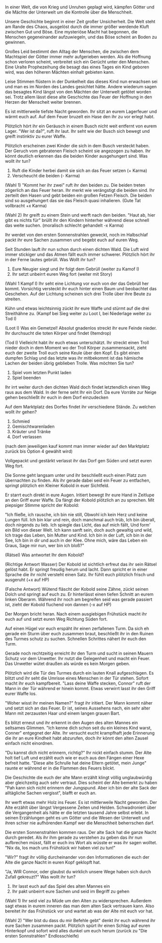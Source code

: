 In einer Welt, die von Krieg und Unruhen geplagt wird, kämpfen Götter und die Mächte der Unterwelt um die Kontrolle über die Menschheit.

Unsere Geschichte beginnt in einer Zeit großer Unsicherheit. Die Welt steht am Rande des Chaos, ausgelöst durch die immer größer werdende Kluft zwischen Gut und Böse. Eine mysteriöse Macht hat begonnen, die Menschen gegeneinander aufzuwiegeln, und das Böse scheint an Boden zu gewinnen. 

Großes Leid bestimmt den Alltag der Menschen, die zwischen dem Machtspiel der Götter immer mehr aufgerieben werden. Als die Hoffnung schon verloren scheint, verbreitet sich ein Gerücht unter den Menschen. Eine Uralte Prophezeihung die besagt das eines Tages ein Kind geboren wird, was den höheren Mächten einhalt gebieten kann. 

Leise Stimmen flüstern in der Dunkelheit das dieses Kind nun erwachsen sei und man es im Norden des Landes gesichtet hätte. Andere wiederum sagen das besagtes Kind längst von den Mächten der Unterwelt getötet worden sei. Trotz allem lässt diese alte Geschichte das Feuer der Hoffnung in den Herzen der Menscheit weiter brennen.



Es ist mittlerweile tiefste Nacht geworden. Ihr sitzt an eurem Lagerfeuer und wärmt euch auf. Auf dem Feuer bruzelt ein Hase den ihr zu vor erlegt habt.

Plötzlich hört ihr ein Geräusch in einem Busch nicht weit entfernt von eurem Lager. "Wer ist da?", ruft ihr laut. Ihr seht wie der Busch sich bewegt und greift instinktiv zu eurer Waffe.

Plötzlich erscheinen zwei Kinder die sich in dem Busch versteckt haben. Der Geruch vom gebratenen Fleisch scheint sie angezogen zu haben. Ihr könnt deutlich erkennen das die beiden Kinder ausgehungert sind. 
Was wollt ihr tun?

1. Ruft die Kinder herbei damit sie sich an das Feuer setzen (+ Karma)
2. Verscheucht die beiden (- Karma)

(Wahl 1)
"Kommt her ihr zwei" ruft ihr den beiden zu. Die beiden treten zögerlich an das Feuer heran. Ihr merkt wie verängstigt die beiden sind. Ihr zerteilt den Hasen und gebt beiden ein großen Fetzen Fleisch. Die beiden sind so ausgehungert das sie das Fleisch quasi inhalieren. (Gute Tat vollbracht +x Karma)

(Wahl 2)
Ihr greift zu einem Stein und werft nach den beiden. "Haut ab, hier gibt es nichts für" brüllt ihr den Kindern hinterher während diese schnell das weite suchen. (moralisch schlecht gehandelt -x Karma)

Ihr werdet von den ersten Sonnenstrahlen geweckt, noch im Halbschlaf packt ihr eure Sachen zusammen und begebt euch auf euren Weg.

Seit Stunden lauft ihr nun schon durch einen dichten Wald. Die Luft wird immer stickiger und das Atmen fällt euch immer schwerer. Plötzlich hört ihr in der Ferne lautes gebrüll. Was Wollt ihr tun?

1. Eure Neugier siegt und ihr folgt dem Gebrüll (weiter zu Kamof I)
2. Ihr setzt unbeirrt euren Weg fort (weiter mit Story)

(Wahl 1 Kampf I)
Ihr seht eine Lichtung vor euch von der das Gebrüll her kommt. Vorsichtig versteckt ihr euch hinter einen Baum und beobachtet das Geschehen. Auf der Lichtung scheinen sich drei Trolle über ihre Beute zu streiten.

Kühn und etwas leichtsinnig zückt ihr eure Waffe und stürmt auf die drei Streithähne zu. (Kampf bei Sieg weiter zu Loot I, bei Niederlage weiter zu Tod I)

(Loot I)
Was ein Gemetzel! Absolut gnadenlos streckt ihr eure Feinde nieder. Ihr durchsucht die toten Körper und findet (Itemdrop)

(Tod I)
Vielleicht habt ihr euch etwas unterschätzt. Ihr streckt einen Troll nieder doch in dem Moment wo der Troll Körper zusammensackt, zieht euch der zweite Troll euch seine Keule über den Kopf. Es gibt einen dumpfen Schlag und das letzte was ihr mitbekommt ist das hämische Lachen der beiden übrig geblieben Trolle.
Was möchten Sie tun?

1. Spiel vom letzten Punkt laden
2. Spiel beenden

Ihr irrt weiter durch den dichten Wald doch findet letztendlich einen Weg raus aus dem Wald. In der ferne seht Ihr ein Dorf. Da eure Vorräte zur Neige gehen beschließt ihr euch in dem Dorf einzudecken

Auf dem Marktplatz des Dorfes findet ihr verschiedene Stände. Zu welchen wollt ihr gehen?

1. Schmied
2. Gemischtwarenladen
3. Kräuter und Tränke
4. Dorf verlassen

(nach dem jeweiligen kauf kommt man immer wieder auf den Marktplatz zurück bis Option 4 gewählt wird)

Vollgepackt und gestärkt verlasst ihr das Dorf gen Süden und setzt euren Weg fort.

Die Sonne geht langsam unter und ihr beschließt euch einen Platz zum übernachten zu finden. Als ihr gerade dabei seid ein Feuer zu entfachen, springt plötzlich ein Kleiner Kobold in euer Sichtfeld.

Er starrt euch direkt in eure Augen. Iritiert bewegt Ihr eure Hand in Zeitlupe an den Griff eurer Waffe. Da fängt der Kobold plötzlich an zu sprechen.
Mit piepsiger Stimme spricht der Kobold:

"Ich fließe, ich rausche, ich bin nie still,
Obwohl ich kein Herz und keine Lungen füll.
Ich bin klar und rein, doch manchmal auch trüb,
Ich bin überall, doch nirgends zu lieb.
Ich spiegle das Licht, das auf mich fällt,
Und form' ein Bild von dieser Welt.
Ich kann sanft sein, doch auch gewaltig und wild,
Ich trage das Leben, bin Mutter und Kind.
Ich bin in der Luft, ich bin in der See,
Ich bin in dir und auch in der Klee.
Ohne mich, wäre das Leben ein Graus,
Sage mir nun, wer bin ich bloß?"

(Rätsel)
Was antwortet Ihr dem Kobold?

(Richtige Antwort Wasser)
Der Kobold ist sichtlich erfreut das ihr sein Rätsel gelöst habt. Er springt freudig herum und lacht. Dann spricht er in einer Sprache die ihr nicht versteht einen Satz. Ihr fühlt euch plötzlich frisch und ausgeruht (+x auf HP)

(Falsche Antwort)
Wütend fläscht der Kobold seine Zähne, zückt seinen Dolch und springt auf euch zu. Er hinterlässt einen tiefen Schnitt an eurem linken Oberarm. Während ihr noch am begreifen seid was gerade passiert ist, zieht der Kobold fluchend von dannen (-x auf HP)

Der Morgen bricht heran. Nach einem ausgiebigen Frühstück macht ihr euch auf und setzt euren Weg Richtung Süden fort.

Auf einen Hügel vor euch erspäht ihr einen zerfallenen Turm. Da sich eh gerade ein Sturm über euch zusammen braut, beschließt ihr in den Ruinen des Turmes schutz zu suchen. Schnellen Schrittes nähert ihr euch den Turm.

Gerade noch rechtzeitig erreicht ihr den Turm und sucht in seinen Mauern Schutz vor dem Unwetter. Ihr nutzt die Gelegenheit und macht ein Feuer. Das Unwetter wütet draußen als würde es kein Morgen geben.

Plötzlich wird die Tür des Turmes durch ein lauten Knall aufgeschlagen. Es blitzt und ihr seht die Umrisse eines Menschen in der Tür stehen. Sofort macht ihr euch kampfbereit. "Lass deine Waffe stecken, Connor" ruft der Mann in der Tür während er hinein kommt. Etwas verwirrt lasst ihr den Griff eurer Waffe los.

"Woher wisst ihr meinen Namen?" fragt ihr iritiert. Der Mann kommt näher und setzt sich an das Feuer. Er ist, seines Aussehens nach, ein sehr alter Mann mit zerzausten Haar und einem langen grauen Bart.

Es blitzt erneut und ihr erkennt in den Augen des alten Mannes ein seltsames Glimmen. "Ich kenne dich schon seit du ein kleines Kind warst, Conner" entgegnet der Alte.
Ihr versucht eucht krampfhaft jede Erinnerung die ihr an eure Kindheit habt abzurufen, doch ihr könnt den alten Zausel einfach nicht einordnen.

"Du kannst dich nicht erinnern, richtig?" Ihr nickt einfach stumm. Der Alte holt tief Luft und erzählt euch wie er euch aus den Fängen einer Hexe befreit hatte. "Diese alte Schrulle hat deine Eltern getötet, mein Junge" raunte er während er in die Flammen des Feuers blickt.

Die Geschichte die euch der alte Mann erzählt klingt völlig unglaubwürdig aber gleichzeitig auch sehr vertraut. Dies scheint der Alte bemerkt zu haben "Pah kann sich nicht erinnern der Jungspund. Aber ich bin der alte Sack der alltägliche Sachen vergisst", blafft er euch an.

Ihr werft etwas mehr Holz ins Feuer. Es ist mittlerweile Nacht geworden. Der Alte erzählt über längst Vergessene Zeiten und Helden. Schwadroniert über die Vergangenheit als hätte er die letzten tausend Jahre selbst erlebt. In seinen Erzählungen geht es um Götter und die Wesen der Unterwelt und ihren schier nie aufhörenden Kampf wer die Menschheit beherrschen darf.

Die ersten Sonnenstrahlen kommen raus. Der alte Sack hat die ganze Nacht durch geredet. Als ihr ihm gerade zu verstehen zu geben das ihr nun aufbrechen müsst, fällt er euch ins Wort als wüsste er was ihr sagen wolltet. "Nix da, los mach uns Frühstück wir haben viel zu tun!"

"Wir?" fragt ihr völlig durcheinander von den Informationen die euch der Alte die ganze Nacht in euren Kopf geklopft hat. 

"Ja, WIR Connor, oder glaubst du wirklich unsere Wege haben sich durch Zufall gekreuzt?" 
Was wollt ihr tun?

1. Ihr lasst euch auf das Spiel des alten Mannes ein
2. Ihr pakt unbeirrt eure Sachen und seid im Begriff zu gehen

(Wahl 1)
Ihr seid viel zu Müde um den Alten zu widersprechen. Außerdem sagt etwas in eurem inneren das man dem alten Sack vertrauen kann. Also bereitet ihr das Frühstück vor und wartet ab was der Alte mit euch vor hat.

(Wahl 2)
"Wer bist du dass du mir Befehle gebt" denkt ihr euch während ihr eure Sachen zusammen packt. Plötzlich spürt ihr einen Schlag auf euren Hinterkopf und sofort wird alles dunkel um euch herum (zurück zu "Die ersten Sonnstrahlen" Endlosschleife)

